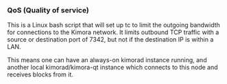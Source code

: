 ### QoS (Quality of service) ###

This is a Linux bash script that will set up tc to limit the outgoing bandwidth for connections to the Kimora network. It limits outbound TCP traffic with a source or destination port of 7342, but not if the destination IP is within a LAN.

This means one can have an always-on kimorad instance running, and another local kimorad/kimora-qt instance which connects to this node and receives blocks from it.
